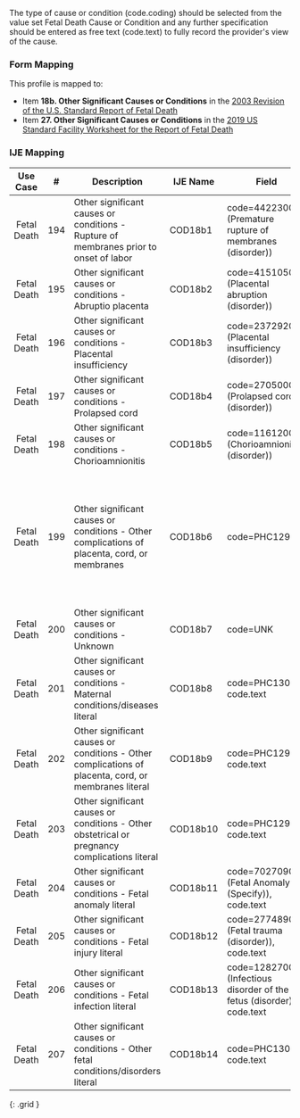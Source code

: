 The type of cause or condition (code.coding) should be selected from the value set Fetal Death Cause or Condition and any further specification should be entered as free text (code.text) to fully record the provider's view of the cause.

### Form Mapping
This profile is mapped to:
 * Item **18b. Other Significant Causes or Conditions** in the [2003 Revision of the U.S. Standard Report of Fetal Death](https://www.cdc.gov/nchs/data/dvs/FDEATH11-03finalACC.pdf)
 * Item **27. Other Significant Causes or Conditions** in the [2019 US Standard Facility Worksheet for the Report of Fetal Death](https://www.cdc.gov/nchs/data/dvs/fetal-death-facility-worksheet-2019-508.pdf)

### IJE Mapping

| **Use Case** |  **#**   |  **Description**  | **IJE Name**  |  **Field**  |  **Type**  | **Value Set**  |
| :---------: | --------------- | ------------ | ------------- | ---------- | ---------- | -------------- |
| Fetal Death | 194 | Other significant causes or conditions - Rupture of membranes prior to onset of labor | COD18b1 | code=44223004 (Premature rupture of membranes (disorder)) |na | |
| Fetal Death | 195 | Other significant causes or conditions - Abruptio placenta | COD18b2 | code=415105001 (Placental abruption (disorder)) |na | |
| Fetal Death | 196 | Other significant causes or conditions  - Placental insufficiency | COD18b3 | code=237292005 (Placental insufficiency (disorder)) |na | |
| Fetal Death | 197 | Other significant causes or conditions - Prolapsed cord | COD18b4 | code=270500004 (Prolapsed cord (disorder)) |na | |
| Fetal Death | 198 | Other significant causes or conditions - Chorioamnionitis | COD18b5 | code=11612004 (Chorioamnionitis (disorder)) |na | |
| Fetal Death | 199 | Other significant causes or conditions - Other complications of placenta, cord, or membranes | COD18b6 | code=PHC1298 |na |need to check this one - PHC1298 is 'Complications of Placenta, Cord, or Membranes: Other (Specify)' but IJE field is Y, N (not literal text) |
| Fetal Death | 200 | Other significant causes or conditions - Unknown | COD18b7 | code=UNK |na | |
| Fetal Death | 201 | Other significant causes or conditions - Maternal conditions/diseases literal | COD18b8 | code=PHC1301, code.text |string |.text should contain description |
| Fetal Death | 202 | Other significant causes or conditions - Other complications of placenta, cord, or membranes literal | COD18b9 | code=PHC1298, code.text |string |.text should contain description |
| Fetal Death | 203 | Other significant causes or conditions - Other obstetrical or pregnancy complications literal | COD18b10 | code=PHC1299, code.text |string |.text should contain description |
| Fetal Death | 204 | Other significant causes or conditions - Fetal anomaly literal | COD18b11 | code=702709008 (Fetal Anomaly (Specify)), code.text |string |.text should contain description |
| Fetal Death | 205 | Other significant causes or conditions - Fetal injury literal | COD18b12 | code=277489001 (Fetal trauma (disorder)), code.text |string | |
| Fetal Death | 206 | Other significant causes or conditions - Fetal infection literal | COD18b13 | code=128270001 (Infectious disorder of the fetus (disorder)), code.text |string | |
| Fetal Death | 207 | Other significant causes or conditions - Other fetal conditions/disorders literal | COD18b14 | code=PHC1300, code.text |string | |
{: .grid }
